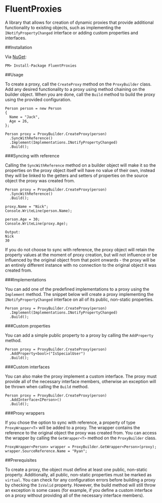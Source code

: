 # FluentProxies

A library that allows for creation of dynamic proxies that provide additional functionality to existing objects, such as implementing the ```INotifyPropertyChanged``` interface or adding custom properties and interfaces.

##Installation

Via [NuGet](https://www.nuget.org/packages/FluentProxies/1.0.0):
```
PM> Install-Package FluentProxies
```

##Usage

To create a proxy, call the ```CreateProxy``` method on the ```ProxyBuilder``` class. Add any desired functionality to a proxy using method chaining on the builder object. When you are done, call the ```Build``` method to build the proxy using the provided configuration.

```
Person person = new Person
{
  Name = "Jack",
  Age = 26,
};

Person proxy = ProxyBuilder.CreateProxy(person)
  .SyncWithReference()
  .Implement(Implementations.INotifyPropertyChanged)
  .Build();
```

###Syncing with reference

Calling the ```SyncWithReference``` method on a builder object will make it so the properties on the proxy object itself will have no value of their own, instead they will be linked to the getters and setters of properties on the source object the proxy was created from.

```
Person proxy = ProxyBuilder.CreateProxy(person)
  .SyncWithReference()
  .Build();
  
proxy.Name = "Nick";
Console.WriteLine(person.Name);

person.Age = 30;
Console.WriteLine(proxy.Age);

Output:
Nick
30
```

If you do not choose to sync with reference, the proxy object will retain the property values at the moment of proxy creation, but will not influence or be influenced by the original object from that point onwards - the proxy will be an entirely different instance with no connection to the original object it was created from.

###Implementations

You can add one of the predefined implementations to a proxy using the ```Implement``` method. The snippet below will create a proxy implementing the ```INotifyPropertyChanged``` interface on all of its public, non-static properties.

```
Person proxy = ProxyBuilder.CreateProxy(person)
  .Implement(Implementations.INotifyPropertyChanged)
  .Build();
```

###Custom properties

You can add a simple public property to a proxy by calling the ```AddProperty``` method.

```
Person proxy = ProxyBuilder.CreateProxy(person)
  .AddProperty<bool>("IsSpecialUser")
  .Build();
```

###Custom interfaces

You can also make the proxy implement a custom interface. The proxy must provide all of the necessary interface members, otherwise an exception will be thrown when calling the ```Build``` method.

```
Person proxy = ProxyBuilder.CreateProxy(person)
  .AddInterface<IPerson>()
  .Build();
```

###Proxy wrappers

If you chose the option to sync with reference, a property of type ```ProxyWrapper<T>``` will be added to a proxy. The wrapper contains the reference to the original object the proxy was created from. You can access the wrapper by calling the ```GetWrapper<T>``` method on the ```ProxyBuilder``` class.

```
ProxyWrapper<Person> wrapper = ProxyBuilder.GetWrapper<Person>(proxy);
wrapper.SourceReference.Name = "Ryan";
```

##Prerequisites

To create a proxy, the object must define at least one public, non-static property. Additionally, all public, non-static properties must be marked as ```virtual```. You can check for any configuration errors before building a proxy by checking the ```IsValid``` property. However, the build method will still throw an exception is some cases (for example, if you define a custom interface on a proxy without providing all of the necessary interface members).
